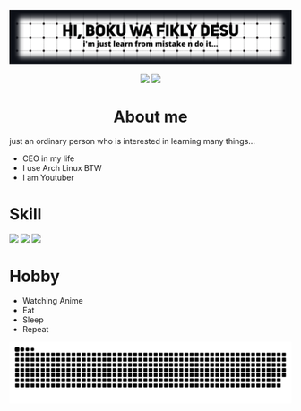 ![image alt](assets/tampilan.png)

<div align="center">
 <p>
 <img src="https://img.shields.io/twitter/follow/soulightric?style=social"/>
 <img src="https://img.shields.io/youtube/channel/subscribers/UCCdW5ISUbmNzFj6EOtr-DnQ"/>
 </p>
</div>

<div align="center">
 <h1><b>About me</b></h1>
</div>

just an ordinary person who is interested in learning many things...
- CEO in my life
- I use Arch Linux BTW
- I am Youtuber

<div>
 <h1><b>Skill</b></h1>
 
 <a href="https://code.visualstudio.com"><img src="https://cdn.jsdelivr.net/gh/devicons/devicon/icons/vscode/vscode-original.svg" width="30" /></a>
 <img src="https://cdn.jsdelivr.net/gh/devicons/devicon/icons/linux/linux-original.svg" width="30" />
 <img src="https://cdn.jsdelivr.net/gh/devicons/devicon@latest/icons/archlinux/archlinux-original.svg" width="30" />
 
 <h1><b>Hobby</b></h1>
</div>

- Watching Anime
- Eat
- Sleep
- Repeat

<div align="center">
 
 ![snake gif](https://github.com/soulightric/soulightric/blob/output/github-snake-dark.svg)
 
</div>
